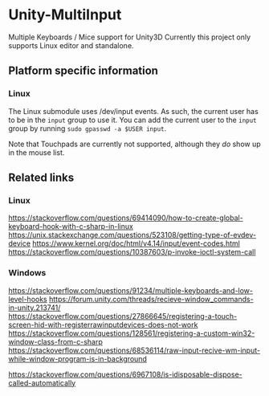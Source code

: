 # Unity-MultiInput
Multiple Keyboards / Mice support for Unity3D
Currently this project only supports Linux editor and standalone.

## Platform specific information
### Linux
The Linux submodule uses /dev/input events. As such, the current user has to be in the `input` group to use it.
You can add the current user to the `input` group by running `sudo gpasswd -a $USER input`.

Note that Touchpads are currently not supported, although they *do* show up in the mouse list.

## Related links
### Linux
https://stackoverflow.com/questions/69414090/how-to-create-global-keyboard-hook-with-c-sharp-in-linux
https://unix.stackexchange.com/questions/523108/getting-type-of-evdev-device
https://www.kernel.org/doc/html/v4.14/input/event-codes.html
https://stackoverflow.com/questions/10387603/p-invoke-ioctl-system-call

### Windows
https://stackoverflow.com/questions/91234/multiple-keyboards-and-low-level-hooks
https://forum.unity.com/threads/recieve-window_commands-in-unity.213741/
https://stackoverflow.com/questions/27866645/registering-a-touch-screen-hid-with-registerrawinputdevices-does-not-work
https://stackoverflow.com/questions/128561/registering-a-custom-win32-window-class-from-c-sharp
https://stackoverflow.com/questions/68536114/raw-input-recive-wm-input-while-window-program-is-in-background


https://stackoverflow.com/questions/6967108/is-idisposable-dispose-called-automatically
